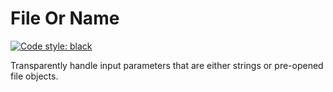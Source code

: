 # File Or Name

<!-- [![PyPi Version](https://img.shields.io/pypi/v/file-or-name)](https://pypi.org/project/file-or-name/) -->

<!-- [![Actions Status](https://github.com/blester125/file-or-name/workflows/Unit%20Test/badge.svg)](https://github.com/blester125/file-or-name/actions) -->

[![Code style: black](https://img.shields.io/badge/code%20style-black-000000.svg)](https://github.com/psf/black)

Transparently handle input parameters that are either strings or pre-opened file objects.
